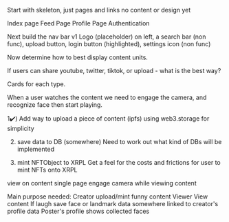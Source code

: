 Start with skeleton, just pages and links no content or design yet

Index page
Feed Page
Profile Page
Authentication

Next build the nav bar v1
Logo (placeholder) on left, a search bar (non func), upload button, login button (highlighted), settings icon (non func)

Now determine how to best display content units.

If users can share youtube, twitter, tiktok, or upload - what is the best way?

Cards for each type.

When a user watches the content we need to engage the camera, and recognize face then start playing.



1✔️) Add way to upload a piece of content (ipfs) using web3.storage for simplicity

2) save data to DB (somewhere)
Need to work out what kind of DBs will be implemented


3) mint NFTObject to XRPL
Get a feel for the costs and frictions for user to mint NFTs onto XRPL

view on content single page
engage camera while viewing content


Main purpose needed:
Creator upload/mint funny content
Viewer View content
If laugh
    save face or landmark data somewhere linked to creator's profile data
Poster's profile shows collected faces

